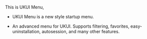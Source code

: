 This is UKUI Menu,

  * UKUI Menu is a new style startup menu.

  * An advanced menu for UKUI. Supports filtering, favorites,
    easy-uninstallation, autosession, and many other features.

